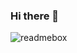 ### Hi there 👋

<!--
**yaelahman/yaelahman** is a ✨ _special_ ✨ repository because its `README.md` (this file) appears on your GitHub profile.

Here are some ideas to get you started:

- 🔭 I’m currently working on ...
- 🌱 I’m currently learning ...
- 👯 I’m looking to collaborate on ...
- 🤔 I’m looking for help with ...
- 💬 Ask me about ...
- 📫 How to reach me: ...
- 😄 Pronouns: ...
- ⚡ Fun fact: ...
-->
![readmebox](https://github.com/yaelahman/yaelahman/assets/66738196/ff3a8f9e-4a51-4147-b7ad-23dc02f6e3b5)
